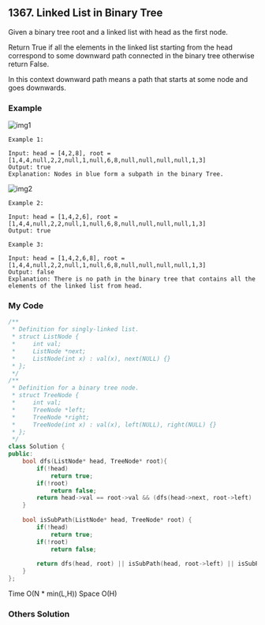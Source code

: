 ## 1367. Linked List in Binary Tree

Given a binary tree root and a linked list with head as the first node. 

Return True if all the elements in the linked list starting from the head correspond to some downward path connected in the binary tree otherwise return False.

In this context downward path means a path that starts at some node and goes downwards.

### Example
![img1](https://assets.leetcode.com/uploads/2020/02/12/sample_1_1720.png "img1")
```
Example 1:

Input: head = [4,2,8], root = [1,4,4,null,2,2,null,1,null,6,8,null,null,null,null,1,3]
Output: true
Explanation: Nodes in blue form a subpath in the binary Tree.  
```

![img2](https://assets.leetcode.com/uploads/2020/02/12/sample_2_1720.png "img2")
```
Example 2:

Input: head = [1,4,2,6], root = [1,4,4,null,2,2,null,1,null,6,8,null,null,null,null,1,3]
Output: true
```

```
Example 3:

Input: head = [1,4,2,6,8], root = [1,4,4,null,2,2,null,1,null,6,8,null,null,null,null,1,3]
Output: false
Explanation: There is no path in the binary tree that contains all the elements of the linked list from head.
```

### My Code
```c++
/**
 * Definition for singly-linked list.
 * struct ListNode {
 *     int val;
 *     ListNode *next;
 *     ListNode(int x) : val(x), next(NULL) {}
 * };
 */
/**
 * Definition for a binary tree node.
 * struct TreeNode {
 *     int val;
 *     TreeNode *left;
 *     TreeNode *right;
 *     TreeNode(int x) : val(x), left(NULL), right(NULL) {}
 * };
 */
class Solution {
public:
    bool dfs(ListNode* head, TreeNode* root){
        if(!head)
            return true;
        if(!root)
            return false;
        return head->val == root->val && (dfs(head->next, root->left) || dfs(head->next, root->right) );
    }
    
    bool isSubPath(ListNode* head, TreeNode* root) {
        if(!head)
            return true;
        if(!root)
            return false;
        
        return dfs(head, root) || isSubPath(head, root->left) || isSubPath(head, root->right);
    }
};
```
Time O(N * min(L,H))
Space O(H)

### Others Solution
```c++
```

